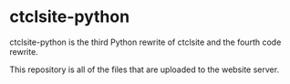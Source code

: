 # ctclsite-python
ctclsite-python is the third Python rewrite of ctclsite and the fourth code rewrite.

This repository is all of the files that are uploaded to the website server. 

